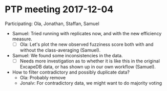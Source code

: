 
# PTP meeting 2017-12-04

Participating: Ola, Jonathan, Staffan, Samuel

- Samuel: Tried running with replicates now, and with the new efficiency measure.
  - [ ] Ola: Let's plot the new observed fuzziness score both with and without
    the class-averaging (Samuel).
- Samuel: We found some inconsistencies in the data.
  - [ ] Needs more investigation as to whether it is like this in the original
    ExcapeDB data, or has shown up in our own workflow (Samuel).
- How to filter contradictory and possibly duplicate data?
  - Ola: Probably remove
  - Jonalv: For contradictory data, we might want to do majority voting
